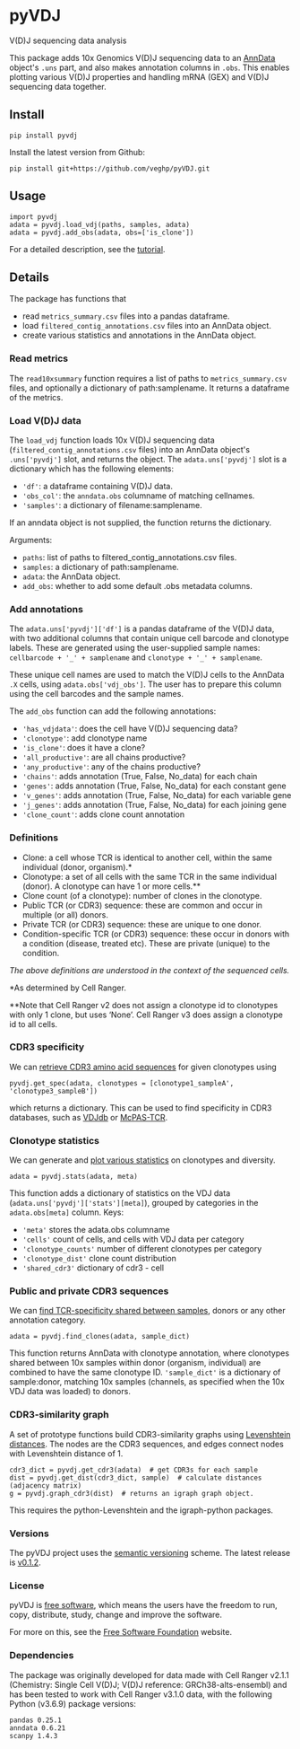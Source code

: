 # pyVDJ

V(D)J sequencing data analysis

This package adds 10x Genomics V(D)J sequencing data to an [AnnData](https://anndata.readthedocs.io) object's `.uns` part, and also makes annotation columns in `.obs`.
This enables plotting various V(D)J properties and handling mRNA (GEX) and V(D)J sequencing data together.


## Install

`pip install pyvdj`

Install the latest version from Github:

`pip install git+https://github.com/veghp/pyVDJ.git`


## Usage

    import pyvdj
    adata = pyvdj.load_vdj(paths, samples, adata)
    adata = pyvdj.add_obs(adata, obs=['is_clone'])

For a detailed description, see the [tutorial](tutorials/pyVDJ_tutorial.html).


## Details

The package has functions that
* read `metrics_summary.csv` files into a pandas dataframe.
* load `filtered_contig_annotations.csv` files into an AnnData object.
* create various statistics and annotations in the AnnData object.


### Read metrics

The `read10xsummary` function requires a list of paths to `metrics_summary.csv` files, and optionally a dictionary of path:samplename. It returns a dataframe of the metrics.


### Load V(D)J data

The `load_vdj` function loads 10x V(D)J sequencing data (`filtered_contig_annotations.csv` files) into an AnnData object's `.uns['pyvdj']` slot, and returns the object. The `adata.uns['pyvdj']` slot is a dictionary which has the following elements:
* `'df'`: a dataframe containing V(D)J data.
* `'obs_col'`: the `anndata.obs` columname of matching cellnames.
* `'samples'`: a dictionary of filename:samplename.

If an anndata object is not supplied, the function returns the dictionary.

Arguments:
* `paths`: list of paths to filtered_contig_annotations.csv files.
* `samples`: a dictionary of path:samplename.
* `adata`: the AnnData object.
* `add_obs`: whether to add some default .obs metadata columns.


### Add annotations

The `adata.uns['pyvdj']['df']` is a pandas dataframe of the V(D)J data, with two additional columns that contain unique cell barcode and clonotype labels. These are generated using the user-supplied sample names: `cellbarcode + '_' + samplename` and `clonotype + '_' + samplename`.

These unique cell names are used to match the V(D)J cells to the AnnData `.X` cells, using `adata.obs['vdj_obs']`. The user has to prepare this column using the cell barcodes and the sample names.

The `add_obs` function can add the following annotations:
* `'has_vdjdata'`: does the cell have V(D)J sequencing data?
* `'clonotype'`: add clonotype name
* `'is_clone'`: does it have a clone?
* `'all_productive'`: are all chains productive?
* `'any_productive'`: any of the chains productive?
* `'chains'`: adds annotation (True, False, No_data) for each chain
* `'genes'`: adds annotation (True, False, No_data) for each constant gene
* `'v_genes'`: adds annotation (True, False, No_data) for each variable gene
* `'j_genes'`: adds annotation (True, False, No_data) for each joining gene
* `'clone_count'`: adds clone count annotation


### Definitions

* Clone: a cell whose TCR is identical to another cell, within the same individual (donor, organism).*
* Clonotype: a set of all cells with the same TCR in the same individual (donor). A clonotype can have 1 or more cells.**
* Clone count (of a clonotype): number of clones in the clonotype.
* Public TCR (or CDR3) sequence: these are common and occur in multiple (or all) donors.
* Private TCR (or CDR3) sequence: these are unique to one donor.
* Condition-specific TCR (or CDR3) sequence: these occur in donors with a condition (disease, treated etc). These are private (unique) to the condition.

_The above definitions are understood in the context of the sequenced cells._

*As determined by Cell Ranger.

**Note that Cell Ranger v2 does not assign a clonotype id to clonotypes with only 1 clone, but uses ‘None’. Cell Ranger v3 does assign a clonotype id to all cells.


### CDR3 specificity

We can [retrieve CDR3 amino acid sequences](tutorials/pyVDJ_tutorial.html) for given clonotypes using

    pyvdj.get_spec(adata, clonotypes = [clonotype1_sampleA', 'clonotype3_sampleB'])

which returns a dictionary. This can be used to find specificity in CDR3 databases, such as [VDJdb](http://vdjdb.cdr3.net) or [McPAS-TCR](http://friedmanlab.weizmann.ac.il/McPAS-TCR/).


### Clonotype statistics

We can generate and [plot various statistics](tutorials/pyVDJ_tutorial.html) on clonotypes and diversity.

    adata = pyvdj.stats(adata, meta)

This function adds a dictionary of statistics on the VDJ data (`adata.uns['pyvdj']['stats'][meta]`),
grouped by categories in the `adata.obs[meta]` column. Keys:

* `'meta'` stores the adata.obs columname
* `'cells'` count of cells, and cells with VDJ data per category
* `'clonotype_counts'` number of different clonotypes per category
* `'clonotype_dist'` clone count distribution
* `'shared_cdr3'` dictionary of cdr3 - cell


### Public and private CDR3 sequences

We can [find TCR-specificity shared between samples](tutorials/pyVDJ_tutorial.html), donors or any other annotation category.

    adata = pyvdj.find_clones(adata, sample_dict)

This function returns AnnData with clonotype annotation, where clonotypes shared between 10x samples within donor (organism, individual) are combined to have the same clonotype ID.
`'sample_dict'` is a dictionary of sample:donor, matching 10x samples (channels, as specified when the 10x VDJ data was loaded) to donors.


### CDR3-similarity graph

A set of prototype functions build CDR3-similarity graphs using [Levenshtein distances](https://en.wikipedia.org/wiki/Levenshtein_distance). The nodes are the CDR3 sequences, and edges connect nodes with Levenshtein distance of 1.

    cdr3_dict = pyvdj.get_cdr3(adata)  # get CDR3s for each sample
    dist = pyvdj.get_dist(cdr3_dict, sample)  # calculate distances (adjacency matrix)
    g = pyvdj.graph_cdr3(dist)  # returns an igraph graph object.

This requires the python-Levenshtein and the igraph-python packages.


### Versions

The pyVDJ project uses the [semantic versioning](https://semver.org) scheme. The latest release is [v0.1.2](https://github.com/veghp/pyVDJ/releases).


### License

pyVDJ is [free software](https://www.gnu.org/philosophy/free-sw.en.html), which means the users have the freedom to run, copy, distribute, study, change and improve the software.

For more on this, see the [Free Software Foundation](https://www.fsf.org) website.


### Dependencies

The package was originally developed for data made with Cell Ranger v2.1.1 (Chemistry: Single Cell V(D)J; V(D)J reference: GRCh38-alts-ensembl) and has been tested to work with Cell Ranger v3.1.0 data, with the following Python (v3.6.9) package versions:

    pandas 0.25.1
    anndata 0.6.21
    scanpy 1.4.3

